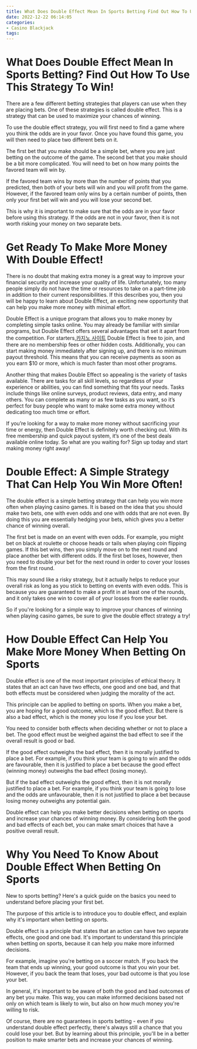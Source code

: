 ```yaml
---
title: What Does Double Effect Mean In Sports Betting Find Out How To Use This Strategy To Win!
date: 2022-12-22 06:14:05
categories:
- Casino Blackjack
tags:
---
```



#  What Does Double Effect Mean In Sports Betting? Find Out How To Use This Strategy To Win!

There are a few different betting strategies that players can use when they are placing bets. One of these strategies is called double effect. This is a strategy that can be used to maximize your chances of winning.

To use the double effect strategy, you will first need to find a game where you think the odds are in your favor. Once you have found this game, you will then need to place two different bets on it.

The first bet that you make should be a simple bet, where you are just betting on the outcome of the game. The second bet that you make should be a bit more complicated. You will need to bet on how many points the favored team will win by.

If the favored team wins by more than the number of points that you predicted, then both of your bets will win and you will profit from the game. However, if the favored team only wins by a certain number of points, then only your first bet will win and you will lose your second bet.

This is why it is important to make sure that the odds are in your favor before using this strategy. If the odds are not in your favor, then it is not worth risking your money on two separate bets.

#  Get Ready To Make More Money With Double Effect!

There is no doubt that making extra money is a great way to improve your financial security and increase your quality of life. Unfortunately, too many people simply do not have the time or resources to take on a part-time job in addition to their current responsibilities. If this describes you, then you will be happy to learn about Double Effect, an exciting new opportunity that can help you make more money with minimal effort.

Double Effect is a unique program that allows you to make money by completing simple tasks online. You may already be familiar with similar programs, but Double Effect offers several advantages that set it apart from the competition. For starters,[카지노 사이트](https://choegocasino.com/) Double Effect is free to join, and there are no membership fees or other hidden costs. Additionally, you can start making money immediately after signing up, and there is no minimum payout threshold. This means that you can receive payments as soon as you earn $10 or more, which is much faster than most other programs.

Another thing that makes Double Effect so appealing is the variety of tasks available. There are tasks for all skill levels, so regardless of your experience or abilities, you can find something that fits your needs. Tasks include things like online surveys, product reviews, data entry, and many others. You can complete as many or as few tasks as you want, so it’s perfect for busy people who want to make some extra money without dedicating too much time or effort.

If you’re looking for a way to make more money without sacrificing your time or energy, then Double Effect is definitely worth checking out. With its free membership and quick payout system, it’s one of the best deals available online today. So what are you waiting for? Sign up today and start making money right away!

#  Double Effect: A Simple Strategy That Can Help You Win More Often!

The double effect is a simple betting strategy that can help you win more often when playing casino games. It is based on the idea that you should make two bets, one with even odds and one with odds that are not even. By doing this you are essentially hedging your bets, which gives you a better chance of winning overall.

The first bet is made on an event with even odds. For example, you might bet on black at roulette or choose heads or tails when playing coin flipping games. If this bet wins, then you simply move on to the next round and place another bet with different odds. If the first bet loses, however, then you need to double your bet for the next round in order to cover your losses from the first round.

This may sound like a risky strategy, but it actually helps to reduce your overall risk as long as you stick to betting on events with even odds. This is because you are guaranteed to make a profit in at least one of the rounds, and it only takes one win to cover all of your losses from the earlier rounds.

So if you're looking for a simple way to improve your chances of winning when playing casino games, be sure to give the double effect strategy a try!

#  How Double Effect Can Help You Make More Money When Betting On Sports

Double effect is one of the most important principles of ethical theory. It states that an act can have two effects, one good and one bad, and that both effects must be considered when judging the morality of the act.

This principle can be applied to betting on sports. When you make a bet, you are hoping for a good outcome, which is the good effect. But there is also a bad effect, which is the money you lose if you lose your bet.

You need to consider both effects when deciding whether or not to place a bet. The good effect must be weighed against the bad effect to see if the overall result is good or bad.

If the good effect outweighs the bad effect, then it is morally justified to place a bet. For example, if you think your team is going to win and the odds are favourable, then it is justified to place a bet because the good effect (winning money) outweighs the bad effect (losing money).

But if the bad effect outweighs the good effect, then it is not morally justified to place a bet. For example, if you think your team is going to lose and the odds are unfavourable, then it is not justified to place a bet because losing money outweighs any potential gain.

Double effect can help you make better decisions when betting on sports and increase your chances of winning money. By considering both the good and bad effects of each bet, you can make smart choices that have a positive overall result.

#  Why You Need To Know About Double Effect When Betting On Sports
New to sports betting? Here's a quick guide on the basics you need to understand before placing your first bet.

The purpose of this article is to introduce you to double effect, and explain why it's important when betting on sports.

Double effect is a principle that states that an action can have two separate effects, one good and one bad. It's important to understand this principle when betting on sports, because it can help you make more informed decisions.

For example, imagine you're betting on a soccer match. If you back the team that ends up winning, your good outcome is that you win your bet. However, if you back the team that loses, your bad outcome is that you lose your bet.

In general, it's important to be aware of both the good and bad outcomes of any bet you make. This way, you can make informed decisions based not only on which team is likely to win, but also on how much money you're willing to risk.

Of course, there are no guarantees in sports betting - even if you understand double effect perfectly, there's always still a chance that you could lose your bet. But by learning about this principle, you'll be in a better position to make smarter bets and increase your chances of winning.